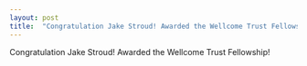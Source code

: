 ```yaml
---
layout: post
title:  "Congratulation Jake Stroud! Awarded the Wellcome Trust Fellowship!"
---
```


Congratulation Jake Stroud! Awarded the Wellcome Trust Fellowship!